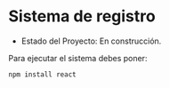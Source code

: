 <h1>Sistema de registro</h1>

- Estado del Proyecto: En construcción.

Para ejecutar el sistema debes poner:

```npm install react```
